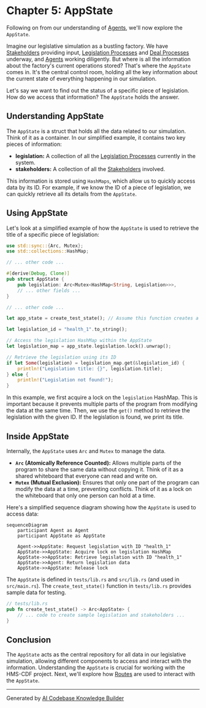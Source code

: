 # Chapter 5: AppState

Following on from our understanding of [Agents](04_agent.md), we'll now explore the `AppState`.

Imagine our legislative simulation as a bustling factory.  We have [Stakeholders](01_stakeholder.md) providing input, [Legislation Processes](02_legislation_process.md) and [Deal Processes](03_deal_process.md) underway, and [Agents](04_agent.md) working diligently.  But where is all the information about the factory's current operations stored?  That's where the `AppState` comes in.  It's the central control room, holding all the key information about the current state of everything happening in our simulation.

Let's say we want to find out the status of a specific piece of legislation.  How do we access that information?  The `AppState` holds the answer.

## Understanding AppState

The `AppState` is a struct that holds all the data related to our simulation.  Think of it as a container.  In our simplified example, it contains two key pieces of information:

* **legislation:** A collection of all the [Legislation Processes](02_legislation_process.md) currently in the system.
* **stakeholders:** A collection of all the [Stakeholders](01_stakeholder.md) involved.

This information is stored using `HashMaps`, which allow us to quickly access data by its ID.  For example, if we know the ID of a piece of legislation, we can quickly retrieve all its details from the `AppState`.

## Using AppState

Let's look at a simplified example of how the `AppState` is used to retrieve the title of a specific piece of legislation:

```rust
use std::sync::{Arc, Mutex};
use std::collections::HashMap;

// ... other code ...

#[derive(Debug, Clone)]
pub struct AppState {
    pub legislation: Arc<Mutex<HashMap<String, Legislation>>>,
    // ... other fields ...
}

// ... other code ...

let app_state = create_test_state(); // Assume this function creates a populated AppState

let legislation_id = "health_1".to_string();

// Access the legislation HashMap within the AppState
let legislation_map = app_state.legislation.lock().unwrap();

// Retrieve the legislation using its ID
if let Some(legislation) = legislation_map.get(&legislation_id) {
    println!("Legislation title: {}", legislation.title);
} else {
    println!("Legislation not found!");
}

```

In this example, we first acquire a lock on the `legislation` HashMap. This is important because it prevents multiple parts of the program from modifying the data at the same time.  Then, we use the `get()` method to retrieve the legislation with the given ID.  If the legislation is found, we print its title.

## Inside AppState

Internally, the `AppState` uses `Arc` and `Mutex` to manage the data.

* **`Arc` (Atomically Reference Counted):**  Allows multiple parts of the program to share the same data without copying it.  Think of it as a shared whiteboard that everyone can read and write on.
* **`Mutex` (Mutual Exclusion):** Ensures that only one part of the program can modify the data at a time, preventing conflicts.  Think of it as a lock on the whiteboard that only one person can hold at a time.

Here's a simplified sequence diagram showing how the `AppState` is used to access data:

```mermaid
sequenceDiagram
    participant Agent as Agent
    participant AppState as AppState

    Agent->>AppState: Request legislation with ID "health_1"
    AppState->>AppState: Acquire lock on legislation HashMap
    AppState->>AppState: Retrieve legislation with ID "health_1"
    AppState->>Agent: Return legislation data
    AppState->>AppState: Release lock
```

The `AppState` is defined in `tests/lib.rs` and `src/lib.rs` (and used in `src/main.rs`). The `create_test_state()` function in `tests/lib.rs` provides sample data for testing.

```rust
// tests/lib.rs
pub fn create_test_state() -> Arc<AppState> {
    // ... code to create sample legislation and stakeholders ...
}
```

## Conclusion

The `AppState` acts as the central repository for all data in our legislative simulation, allowing different components to access and interact with the information.  Understanding the `AppState` is crucial for working with the HMS-CDF project. Next, we'll explore how [Routes](06_routes.md) are used to interact with the `AppState`.


---

Generated by [AI Codebase Knowledge Builder](https://github.com/The-Pocket/Tutorial-Codebase-Knowledge)